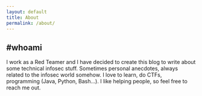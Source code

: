 ```yaml
---
layout: default
title: About
permalink: /about/
---
```


## #whoami
I work as a Red Teamer and I have decided to create this blog to write about some technical infosec stuff. Sometimes personal anecdotes, always related to the infosec world somehow.
I love to learn, do CTFs, programming (Java, Python, Bash...). 
I like helping people, so feel free to reach me out.
